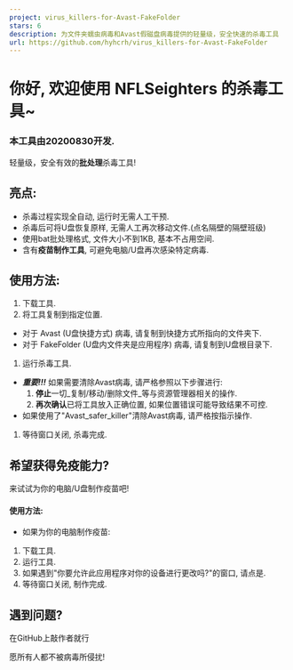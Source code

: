 ```yaml
---
project: virus_killers-for-Avast-FakeFolder
stars: 6
description: 为文件夹蠕虫病毒和Avast假磁盘病毒提供的轻量级，安全快速的杀毒工具
url: https://github.com/hyhcrh/virus_killers-for-Avast-FakeFolder
---
```


你好, 欢迎使用 NFLSeighters 的杀毒工具~
============================

### 本工具由20200830开发.

轻量级，安全有效的**批处理**杀毒工具!

亮点:
---

-   杀毒过程实现全自动, 运行时无需人工干预.
-   杀毒后可将U盘恢复原样, 无需人工再次移动文件.(点名隔壁的隔壁班级)
-   使用bat批处理格式, 文件大小不到1KB, 基本不占用空间.
-   含有**疫苗制作工具**, 可避免电脑/U盘再次感染特定病毒.

使用方法:
-----

1.  下载工具.
2.  将工具复制到指定位置.

-   对于 Avast (U盘快捷方式) 病毒, 请复制到快捷方式所指向的文件夹下.
-   对于 FakeFolder (U盘内文件夹是应用程序) 病毒, 请复制到U盘根目录下.

1.  运行杀毒工具.

-   _**重要!!!**_ 如果需要清除Avast病毒, 请严格参照以下步骤进行:
    1.  **停止**一切_复制/移动/删除文件_等与资源管理器相关的操作.
    2.  **再次确认**已将工具放入正确位置, 如果位置错误可能导致结果不可控.
-   如果使用了"Avast\_safer\_killer"清除Avast病毒, 请严格按指示操作.

1.  等待窗口关闭, 杀毒完成.

希望获得免疫能力?
---------

来试试为你的电脑/U盘制作疫苗吧!

#### 使用方法:

-   如果为你的电脑制作疫苗:

1.  下载工具.
2.  运行工具.
3.  如果遇到"你要允许此应用程序对你的设备进行更改吗?"的窗口, 请点是.
4.  等待窗口关闭, 制作完成.

遇到问题?
-----

在GitHub上敲作者就行

愿所有人都不被病毒所侵扰!

